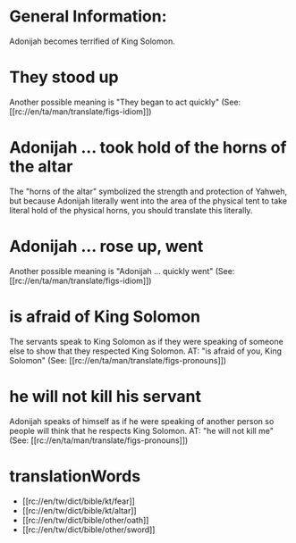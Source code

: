 # General Information:

Adonijah becomes terrified of King Solomon.

# They stood up

Another possible meaning is "They began to act quickly" (See: [[rc://en/ta/man/translate/figs-idiom]])

# Adonijah ... took hold of the horns of the altar

The "horns of the altar" symbolized the strength and protection of Yahweh, but because Adonijah literally went into the area of the physical tent to take literal hold of the physical horns, you should translate this literally.

# Adonijah ... rose up, went

Another possible meaning is "Adonijah ... quickly went" (See: [[rc://en/ta/man/translate/figs-idiom]])

# is afraid of King Solomon

The servants speak to King Solomon as if they were speaking of someone else to show that they respected King Solomon. AT: "is afraid of you, King Solomon" (See: [[rc://en/ta/man/translate/figs-pronouns]])

# he will not kill his servant

Adonijah speaks of himself as if he were speaking of another person so people will think that he respects King Solomon. AT: "he will not kill me" (See: [[rc://en/ta/man/translate/figs-pronouns]])

# translationWords

* [[rc://en/tw/dict/bible/kt/fear]]
* [[rc://en/tw/dict/bible/kt/altar]]
* [[rc://en/tw/dict/bible/other/oath]]
* [[rc://en/tw/dict/bible/other/sword]]